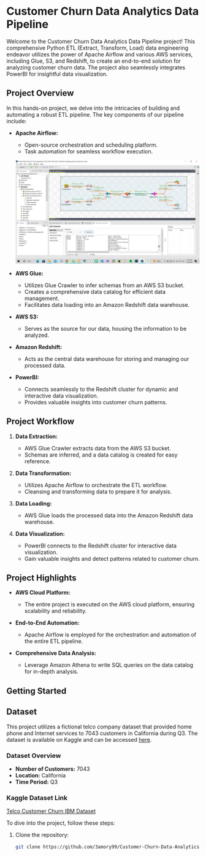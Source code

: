 # Customer Churn Data Analytics Data Pipeline

Welcome to the Customer Churn Data Analytics Data Pipeline project! This comprehensive Python ETL (Extract, Transform, Load) data engineering endeavor utilizes the power of Apache Airflow and various AWS services, including Glue, S3, and Redshift, to create an end-to-end solution for analyzing customer churn data. The project also seamlessly integrates PowerBI for insightful data visualization.

## Project Overview

In this hands-on project, we delve into the intricacies of building and automating a robust ETL pipeline. The key components of our pipeline include:

- **Apache Airflow:**
  - Open-source orchestration and scheduling platform.
  - Task automation for seamless workflow execution.
 
  ![customer](https://github.com/3amory99/Building-Northwind-DWH-Using-Talend/blob/master/Output/Screenshot%20(388).png)


- **AWS Glue:**
  - Utilizes Glue Crawler to infer schemas from an AWS S3 bucket.
  - Creates a comprehensive data catalog for efficient data management.
  - Facilitates data loading into an Amazon Redshift data warehouse.

- **AWS S3:**
  - Serves as the source for our data, housing the information to be analyzed.

- **Amazon Redshift:**
  - Acts as the central data warehouse for storing and managing our processed data.

- **PowerBI:**
  - Connects seamlessly to the Redshift cluster for dynamic and interactive data visualization.
  - Provides valuable insights into customer churn patterns.

## Project Workflow

1. **Data Extraction:**
   - AWS Glue Crawler extracts data from the AWS S3 bucket.
   - Schemas are inferred, and a data catalog is created for easy reference.

2. **Data Transformation:**
   - Utilizes Apache Airflow to orchestrate the ETL workflow.
   - Cleansing and transforming data to prepare it for analysis.

3. **Data Loading:**
   - AWS Glue loads the processed data into the Amazon Redshift data warehouse.

4. **Data Visualization:**
   - PowerBI connects to the Redshift cluster for interactive data visualization.
   - Gain valuable insights and detect patterns related to customer churn.

## Project Highlights

- **AWS Cloud Platform:**
  - The entire project is executed on the AWS cloud platform, ensuring scalability and reliability.

- **End-to-End Automation:**
  - Apache Airflow is employed for the orchestration and automation of the entire ETL pipeline.

- **Comprehensive Data Analysis:**
  - Leverage Amazon Athena to write SQL queries on the data catalog for in-depth analysis.

## Getting Started


## Dataset

This project utilizes a fictional telco company dataset that provided home phone and Internet services to 7043 customers in California during Q3. The dataset is available on Kaggle and can be accessed [here](https://www.kaggle.com/datasets/yeanzc/telco-customer-churn-ibm-dataset?resource=download).

### Dataset Overview

- **Number of Customers:** 7043
- **Location:** California
- **Time Period:** Q3

### Kaggle Dataset Link

[Telco Customer Churn IBM Dataset](https://www.kaggle.com/datasets/yeanzc/telco-customer-churn-ibm-dataset?resource=download)

To dive into the project, follow these steps:

1. Clone the repository:

   ```bash
   git clone https://github.com/3amory99/Customer-Churn-Data-Analytics-Data-Pipeline.git
